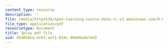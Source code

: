 ```yaml
---
content_type: resource
description: ''
file: /media/https%3A/open-learning-course-data-rc.s3.amazonaws.com/9-00sc-introduction-to-psychology-fall-2011/d54858eadcb3aef1034c466d6a4e7ed2_MYMYXhR2Ppw.pdf
file_type: application/pdf
resourcetype: Document
title: 3play pdf file
uid: d54858ea-dcb3-aef1-034c-466d6a4e7ed2
---
```

